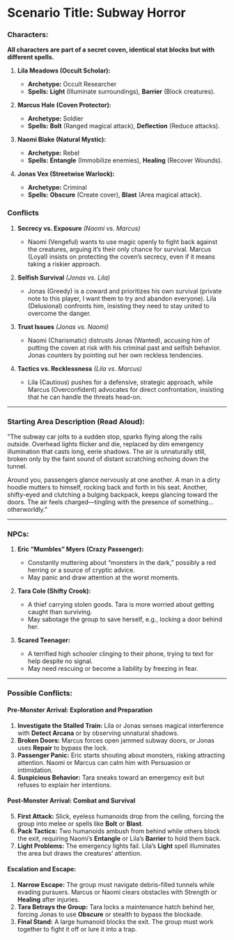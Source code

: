 # **Scenario Title:** Subway Horror  

### **Characters:**
**All characters are part of a secret coven, identical stat blocks but with different spells.**

1. **Lila Meadows (Occult Scholar):**  
   - **Archetype:** Occult Researcher  
   - **Spells:** **Light** (Illuminate surroundings), **Barrier** (Block creatures).  

2. **Marcus Hale (Coven Protector):**  
   - **Archetype:** Soldier  
   - **Spells:** **Bolt** (Ranged magical attack), **Deflection** (Reduce attacks).  

3. **Naomi Blake (Natural Mystic):**  
   - **Archetype:** Rebel  
   - **Spells:** **Entangle** (Immobilize enemies), **Healing** (Recover Wounds).  

4. **Jonas Vex (Streetwise Warlock):**  
   - **Archetype:** Criminal  
   - **Spells:** **Obscure** (Create cover), **Blast** (Area magical attack).  

### Conflicts

1. **Secrecy vs. Exposure** *(Naomi vs. Marcus)*  
   - Naomi (Vengeful) wants to use magic openly to fight back against the creatures, arguing it’s their only chance for survival. Marcus (Loyal) insists on protecting the coven’s secrecy, even if it means taking a riskier approach.  

2. **Selfish Survival** *(Jonas vs. Lila)*  
   - Jonas (Greedy) is a coward and prioritizes his own survival (private note to this player, I want them to try and abandon everyone). Lila (Delusional) confronts him, insisting they need to stay united to overcome the danger.  

3. **Trust Issues** *(Jonas vs. Naomi)*  
   - Naomi (Charismatic) distrusts Jonas (Wanted), accusing him of putting the coven at risk with his criminal past and selfish behavior. Jonas counters by pointing out her own reckless tendencies.  

4. **Tactics vs. Recklessness** *(Lila vs. Marcus)*  
   - Lila (Cautious) pushes for a defensive, strategic approach, while Marcus (Overconfident) advocates for direct confrontation, insisting that he can handle the threats head-on.  

---

### **Starting Area Description (Read Aloud):**  
"The subway car jolts to a sudden stop, sparks flying along the rails outside. Overhead lights flicker and die, replaced by dim emergency illumination that casts long, eerie shadows. The air is unnaturally still, broken only by the faint sound of distant scratching echoing down the tunnel.  

Around you, passengers glance nervously at one another. A man in a dirty hoodie mutters to himself, rocking back and forth in his seat. Another, shifty-eyed and clutching a bulging backpack, keeps glancing toward the doors. The air feels charged—tingling with the presence of something… otherworldly."

---

### **NPCs:**  
1. **Eric “Mumbles” Myers (Crazy Passenger):**  
   - Constantly muttering about “monsters in the dark,” possibly a red herring or a source of cryptic advice.  
   - May panic and draw attention at the worst moments.  

2. **Tara Cole (Shifty Crook):**  
   - A thief carrying stolen goods. Tara is more worried about getting caught than surviving.  
   - May sabotage the group to save herself, e.g., locking a door behind her.  

3. **Scared Teenager:**  
   - A terrified high schooler clinging to their phone, trying to text for help despite no signal.  
   - May need rescuing or become a liability by freezing in fear.  

---

### **Possible Conflicts:**  

#### **Pre-Monster Arrival: Exploration and Preparation**  
1. **Investigate the Stalled Train:** Lila or Jonas senses magical interference with **Detect Arcana** or by observing unnatural shadows.  
2. **Broken Doors:** Marcus forces open jammed subway doors, or Jonas uses **Repair** to bypass the lock.  
3. **Passenger Panic:** Eric starts shouting about monsters, risking attracting attention. Naomi or Marcus can calm him with Persuasion or intimidation.  
4. **Suspicious Behavior:** Tara sneaks toward an emergency exit but refuses to explain her intentions.  

#### **Post-Monster Arrival: Combat and Survival**  
5. **First Attack:** Slick, eyeless humanoids drop from the ceiling, forcing the group into melee or spells like **Bolt** or **Blast**.  
6. **Pack Tactics:** Two humanoids ambush from behind while others block the exit, requiring Naomi’s **Entangle** or Lila’s **Barrier** to hold them back.  
7. **Light Problems:** The emergency lights fail. Lila’s **Light** spell illuminates the area but draws the creatures’ attention.  

#### **Escalation and Escape:**  
1. **Narrow Escape:** The group must navigate debris-filled tunnels while evading pursuers. Marcus or Naomi clears obstacles with Strength or **Healing** after injuries.  
2. **Tara Betrays the Group:** Tara locks a maintenance hatch behind her, forcing Jonas to use **Obscure** or stealth to bypass the blockade.  
3. **Final Stand:** A large humanoid blocks the exit. The group must work together to fight it off or lure it into a trap.  
